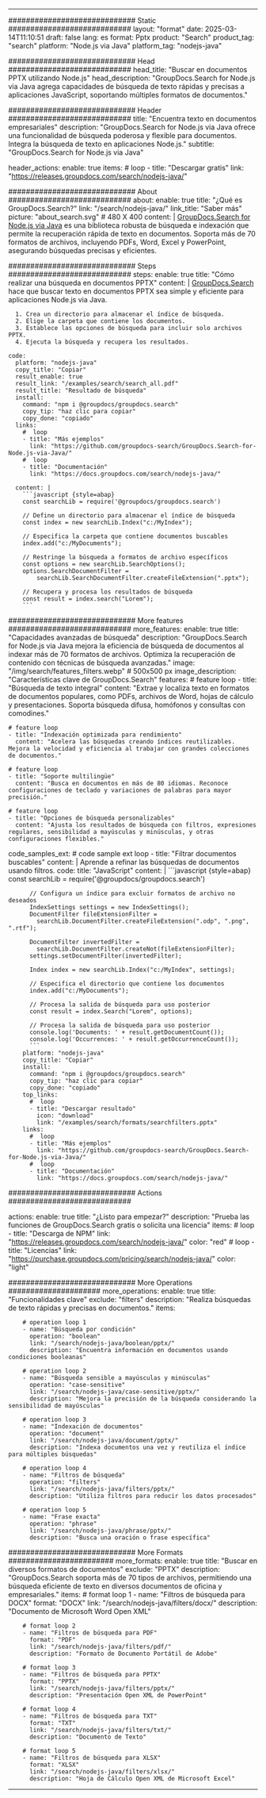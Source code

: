 
---
############################# Static ############################
layout: "format"
date:  2025-03-14T11:10:51
draft: false
lang: es
format: Pptx
product: "Search"
product_tag: "search"
platform: "Node.js via Java"
platform_tag: "nodejs-java"

############################# Head ############################
head_title: "Buscar en documentos PPTX utilizando Node.js"
head_description: "GroupDocs.Search for Node.js via Java agrega capacidades de búsqueda de texto rápidas y precisas a aplicaciones JavaScript, soportando múltiples formatos de documentos."

############################# Header ############################
title: "Encuentra texto en documentos empresariales" 
description: "GroupDocs.Search for Node.js via Java ofrece una funcionalidad de búsqueda poderosa y flexible para documentos. Integra la búsqueda de texto en aplicaciones Node.js."
subtitle: "GroupDocs.Search for Node.js via Java" 

header_actions:
  enable: true
  items:
    #  loop
    - title: "Descargar gratis"
      link: "https://releases.groupdocs.com/search/nodejs-java/"
      
############################# About ############################
about:
    enable: true
    title: "¿Qué es GroupDocs.Search?"
    link: "/search/nodejs-java/"
    link_title: "Saber más"
    picture: "about_search.svg" # 480 X 400
    content: |
       [GroupDocs.Search for Node.js via Java](/search/nodejs-java/) es una biblioteca robusta de búsqueda e indexación que permite la recuperación rápida de texto en documentos. Soporta más de 70 formatos de archivos, incluyendo PDFs, Word, Excel y PowerPoint, asegurando búsquedas precisas y eficientes.

############################# Steps ############################
steps:
    enable: true
    title: "Cómo realizar una búsqueda en documentos PPTX"
    content: |
      [GroupDocs.Search](/search/nodejs-java/) hace que buscar texto en documentos PPTX sea simple y eficiente para aplicaciones Node.js via Java.
      
      1. Crea un directorio para almacenar el índice de búsqueda.
      2. Elige la carpeta que contiene los documentos.
      3. Establece las opciones de búsqueda para incluir solo archivos PPTX.
      4. Ejecuta la búsqueda y recupera los resultados.
   
    code:
      platform: "nodejs-java"
      copy_title: "Copiar"
      result_enable: true
      result_link: "/examples/search/search_all.pdf"
      result_title: "Resultado de búsqueda"
      install:
        command: "npm i @groupdocs/groupdocs.search"
        copy_tip: "haz clic para copiar"
        copy_done: "copiado"
      links:
        #  loop
        - title: "Más ejemplos"
          link: "https://github.com/groupdocs-search/GroupDocs.Search-for-Node.js-via-Java/"
        #  loop
        - title: "Documentación"
          link: "https://docs.groupdocs.com/search/nodejs-java/"
          
      content: |
        ```javascript {style=abap}
        const searchLib = require('@groupdocs/groupdocs.search')

        // Define un directorio para almacenar el índice de búsqueda
        const index = new searchLib.Index("c:/MyIndex");

        // Especifica la carpeta que contiene documentos buscables
        index.add("c:/MyDocuments");

        // Restringe la búsqueda a formatos de archivo específicos
        const options = new searchLib.SearchOptions();
        options.SearchDocumentFilter = 
            searchLib.SearchDocumentFilter.createFileExtension(".pptx");

        // Recupera y procesa los resultados de búsqueda
        const result = index.search("Lorem");
        ```            

############################# More features ############################
more_features:
  enable: true
  title: "Capacidades avanzadas de búsqueda"
  description: "GroupDocs.Search for Node.js via Java mejora la eficiencia de búsqueda de documentos al indexar más de 70 formatos de archivos. Optimiza la recuperación de contenido con técnicas de búsqueda avanzadas."
  image: "/img/search/features_filters.webp" # 500x500 px
  image_description: "Características clave de GroupDocs.Search"
  features:
    # feature loop
    - title: "Búsqueda de texto integral"
      content: "Extrae y localiza texto en formatos de documentos populares, como PDFs, archivos de Word, hojas de cálculo y presentaciones. Soporta búsqueda difusa, homófonos y consultas con comodines."

    # feature loop
    - title: "Indexación optimizada para rendimiento"
      content: "Acelera las búsquedas creando índices reutilizables. Mejora la velocidad y eficiencia al trabajar con grandes colecciones de documentos."

    # feature loop
    - title: "Soporte multilingüe"
      content: "Busca en documentos en más de 80 idiomas. Reconoce configuraciones de teclado y variaciones de palabras para mayor precisión."

    # feature loop
    - title: "Opciones de búsqueda personalizables"
      content: "Ajusta los resultados de búsqueda con filtros, expresiones regulares, sensibilidad a mayúsculas y minúsculas, y otras configuraciones flexibles."
      
  code_samples_ext:
    # code sample ext loop
    - title: "Filtrar documentos buscables"
      content: |
        Aprende a refinar las búsquedas de documentos usando filtros.
      code:
        title: "JavaScript"
        content: |
          ```javascript {style=abap}
          const searchLib = require('@groupdocs/groupdocs.search')
          
          // Configura un índice para excluir formatos de archivo no deseados
          IndexSettings settings = new IndexSettings();
          DocumentFilter fileExtensionFilter = 
            searchLib.DocumentFilter.createFileExtension(".odp", ".png", ".rtf");

          DocumentFilter invertedFilter = 
            searchLib.DocumentFilter.createNot(fileExtensionFilter);
          settings.setDocumentFilter(invertedFilter);

          Index index = new searchLib.Index("c:/MyIndex", settings);
              
          // Especifica el directorio que contiene los documentos
          index.add("c:/MyDocuments");

          // Procesa la salida de búsqueda para uso posterior
          const result = index.Search("Lorem", options);
          
          // Procesa la salida de búsqueda para uso posterior
          console.log('Documents: ' + result.getDocumentCount());
          console.log('Occurrences: ' + result.getOccurrenceCount());
          ```
        platform: "nodejs-java"
        copy_title: "Copiar"
        install:
          command: "npm i @groupdocs/groupdocs.search"
          copy_tip: "haz clic para copiar"
          copy_done: "copiado"
        top_links:
          #  loop
          - title: "Descargar resultado"
            icon: "download"
            link: "/examples/search/formats/searchfilters.pptx"
        links:
          #  loop
          - title: "Más ejemplos"
            link: "https://github.com/groupdocs-search/GroupDocs.Search-for-Node.js-via-Java/"
          #  loop
          - title: "Documentación"
            link: "https://docs.groupdocs.com/search/nodejs-java/"
            

            


############################# Actions ############################

actions:
  enable: true
  title: "¿Listo para empezar?"
  description: "Prueba las funciones de GroupDocs.Search gratis o solicita una licencia"
  items:
    #  loop
    - title: "Descarga de NPM"
      link: "https://releases.groupdocs.com/search/nodejs-java/"
      color: "red"
        #  loop
    - title: "Licencias"
      link: "https://purchase.groupdocs.com/pricing/search/nodejs-java/"
      color: "light"


############################# More Operations #####################
more_operations:
    enable: true
    title: "Funcionalidades clave"
    exclude: "filters"
    description: "Realiza búsquedas de texto rápidas y precisas en documentos."
    items: 
          
        # operation loop 1
        - name: "Búsqueda por condición"
          operation: "boolean"
          link: "/search/nodejs-java/boolean/pptx/"
          description: "Encuentra información en documentos usando condiciones booleanas"

        # operation loop 2
        - name: "Búsqueda sensible a mayúsculas y minúsculas"
          operation: "case-sensitive"
          link: "/search/nodejs-java/case-sensitive/pptx/"
          description: "Mejora la precisión de la búsqueda considerando la sensibilidad de mayúsculas"

        # operation loop 3
        - name: "Indexación de documentos"
          operation: "document"
          link: "/search/nodejs-java/document/pptx/"
          description: "Indexa documentos una vez y reutiliza el índice para múltiples búsquedas"

        # operation loop 4
        - name: "Filtros de búsqueda"
          operation: "filters"
          link: "/search/nodejs-java/filters/pptx/"
          description: "Utiliza filtros para reducir los datos procesados"

        # operation loop 5
        - name: "Frase exacta"
          operation: "phrase"
          link: "/search/nodejs-java/phrase/pptx/"
          description: "Busca una oración o frase específica"
          
        
          
############################# More Formats ########################
more_formats:
    enable: true
    title: "Buscar en diversos formatos de documentos"
    exclude: "PPTX"
    description: "GroupDocs.Search soporta más de 70 tipos de archivos, permitiendo una búsqueda eficiente de texto en diversos documentos de oficina y empresariales."
    items: 
        # format loop 1
        - name: "Filtros de búsqueda para DOCX"
          format: "DOCX"
          link: "/search/nodejs-java/filters/docx/"
          description: "Documento de Microsoft Word Open XML"
          
        # format loop 2
        - name: "Filtros de búsqueda para PDF"
          format: "PDF"
          link: "/search/nodejs-java/filters/pdf/"
          description: "Formato de Documento Portátil de Adobe"
          
        # format loop 3
        - name: "Filtros de búsqueda para PPTX"
          format: "PPTX"
          link: "/search/nodejs-java/filters/pptx/"
          description: "Presentación Open XML de PowerPoint"

        # format loop 4
        - name: "Filtros de búsqueda para TXT"
          format: "TXT"
          link: "/search/nodejs-java/filters/txt/"
          description: "Documento de Texto"
          
        # format loop 5
        - name: "Filtros de búsqueda para XLSX"
          format: "XLSX"
          link: "/search/nodejs-java/filters/xlsx/"
          description: "Hoja de Cálculo Open XML de Microsoft Excel"
  

---